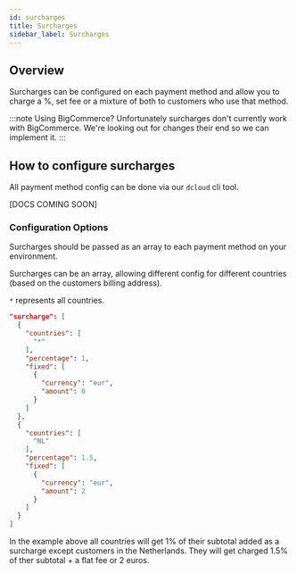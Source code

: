 ```yaml
---
id: surcharges
title: Surcharges
sidebar_label: Surcharges
---
```


## Overview

Surcharges can be configured on each payment method and allow you to charge a %, set fee or a mixture of both to customers who use that method.

:::note Using BigCommerce?
Unfortunately surcharges don't currently work with BigCommerce. We're looking out for changes their end so we can implement it.
:::

## How to configure surcharges

All payment method config can be done via our `dcloud` cli tool.

[DOCS COMING SOON]

### Configuration Options

Surcharges should be passed as an array to each payment method on your environment.  

Surcharges can be an array, allowing different config for different countries (based on the customers billing address).

`*` represents all countries.

```json
"surcharge": [
  {
    "countries": [
      "*"
    ],
    "percentage": 1,
    "fixed": [
      {
        "currency": "eur",
        "amount": 0
      }
    ]
  },
  {
    "countries": [
      "NL"
    ],
    "percentage": 1.5,
    "fixed": [
      {
        "currency": "eur",
        "amount": 2
      }
    ]
  }
]
```

In the example above all countries will get 1% of their subtotal added as a surcharge except customers in the Netherlands. They will get charged 1.5% of ther subtotal + a flat fee or 2 euros.
